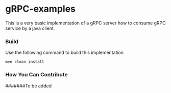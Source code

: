 # gRPC-examples
This is a very basic implementation of a gRPC server how to consume gRPC service by a java client.

### Build
Use the following command to build this implementation 

    mvn clean install

### How You Can Contribute
#######To be added